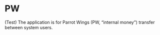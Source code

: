 # PW
(Test) The application is for Parrot Wings (PW, “internal money”) transfer between system users.
